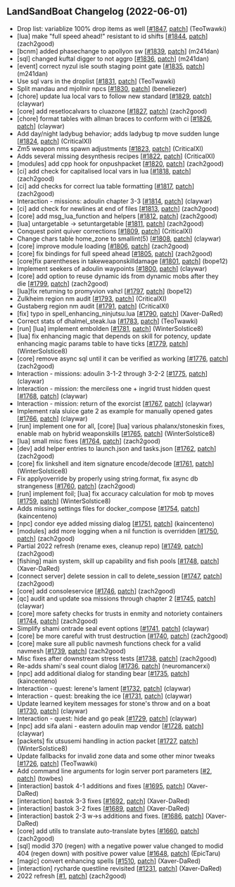 ## LandSandBoat Changelog (2022-06-01)
- Drop list: variablize 100% drop items as well [[#1847](https://github.com/LandSandBoat/server/pull/1847), [patch](https://github.com/LandSandBoat/server/pull/1847.patch)] (TeoTwawki)
- [lua] make "full speed ahead!" resistant to id shifts [[#1844](https://github.com/LandSandBoat/server/pull/1844), [patch](https://github.com/LandSandBoat/server/pull/1844.patch)] (zach2good)
- [bcnm] added phasechange to apollyon sw [[#1839](https://github.com/LandSandBoat/server/pull/1839), [patch](https://github.com/LandSandBoat/server/pull/1839.patch)] (m241dan)
- [sql] changed kuftal digger to not aggro [[#1836](https://github.com/LandSandBoat/server/pull/1836), [patch](https://github.com/LandSandBoat/server/pull/1836.patch)] (m241dan)
- [event] correct nyzul isle south staging point gate [[#1835](https://github.com/LandSandBoat/server/pull/1835), [patch](https://github.com/LandSandBoat/server/pull/1835.patch)] (m241dan)
- Use sql vars in the droplist [[#1831](https://github.com/LandSandBoat/server/pull/1831), [patch](https://github.com/LandSandBoat/server/pull/1831.patch)] (TeoTwawki)
- Split mandau and mjollnir npcs [[#1830](https://github.com/LandSandBoat/server/pull/1830), [patch](https://github.com/LandSandBoat/server/pull/1830.patch)] (beneliezer)
- [chore] update lua local vars to follow new standard [[#1829](https://github.com/LandSandBoat/server/pull/1829), [patch](https://github.com/LandSandBoat/server/pull/1829.patch)] (claywar)
- [core] add resetlocalvars to cluazone [[#1827](https://github.com/LandSandBoat/server/pull/1827), [patch](https://github.com/LandSandBoat/server/pull/1827.patch)] (zach2good)
- [chore] format tables with allman braces to conform with ci [[#1826](https://github.com/LandSandBoat/server/pull/1826), [patch](https://github.com/LandSandBoat/server/pull/1826.patch)] (claywar)
- Add day/night ladybug behavior; adds ladybug tp move sudden lunge [[#1824](https://github.com/LandSandBoat/server/pull/1824), [patch](https://github.com/LandSandBoat/server/pull/1824.patch)] (CriticalXI)
- Zm5 weapon nms spawn adjustments [[#1823](https://github.com/LandSandBoat/server/pull/1823), [patch](https://github.com/LandSandBoat/server/pull/1823.patch)] (CriticalXI)
- Adds several missing desynthesis recipes [[#1822](https://github.com/LandSandBoat/server/pull/1822), [patch](https://github.com/LandSandBoat/server/pull/1822.patch)] (CriticalXI)
- [modules] add cpp hook for onpushpacket [[#1820](https://github.com/LandSandBoat/server/pull/1820), [patch](https://github.com/LandSandBoat/server/pull/1820.patch)] (zach2good)
- [ci] add check for capitalised local vars in lua [[#1818](https://github.com/LandSandBoat/server/pull/1818), [patch](https://github.com/LandSandBoat/server/pull/1818.patch)] (zach2good)
- [ci] add checks for correct lua table formatting [[#1817](https://github.com/LandSandBoat/server/pull/1817), [patch](https://github.com/LandSandBoat/server/pull/1817.patch)] (zach2good)
- Interaction - missions: adoulin chapter 3-3 [[#1814](https://github.com/LandSandBoat/server/pull/1814), [patch](https://github.com/LandSandBoat/server/pull/1814.patch)] (claywar)
- [ci] add check for newlines at end of files [[#1813](https://github.com/LandSandBoat/server/pull/1813), [patch](https://github.com/LandSandBoat/server/pull/1813.patch)] (zach2good)
- [core] add msg_lua_function and helpers [[#1812](https://github.com/LandSandBoat/server/pull/1812), [patch](https://github.com/LandSandBoat/server/pull/1812.patch)] (zach2good)
- [lua] untargetable -> setuntargetable [[#1811](https://github.com/LandSandBoat/server/pull/1811), [patch](https://github.com/LandSandBoat/server/pull/1811.patch)] (zach2good)
- Conquest point quiver corrections [[#1809](https://github.com/LandSandBoat/server/pull/1809), [patch](https://github.com/LandSandBoat/server/pull/1809.patch)] (CriticalXI)
- Change chars table home_zone to smallint(5) [[#1808](https://github.com/LandSandBoat/server/pull/1808), [patch](https://github.com/LandSandBoat/server/pull/1808.patch)] (claywar)
- [core] improve module loading [[#1806](https://github.com/LandSandBoat/server/pull/1806), [patch](https://github.com/LandSandBoat/server/pull/1806.patch)] (zach2good)
- [core] fix bindings for full speed ahead [[#1805](https://github.com/LandSandBoat/server/pull/1805), [patch](https://github.com/LandSandBoat/server/pull/1805.patch)] (zach2good)
- [core]fix parentheses in takeweaponskilldamage [[#1801](https://github.com/LandSandBoat/server/pull/1801), [patch](https://github.com/LandSandBoat/server/pull/1801.patch)] (bope12)
- Implement seekers of adoulin waypoints [[#1800](https://github.com/LandSandBoat/server/pull/1800), [patch](https://github.com/LandSandBoat/server/pull/1800.patch)] (claywar)
- [core] add option to reuse dynamic ids from dynamic mobs after they die [[#1799](https://github.com/LandSandBoat/server/pull/1799), [patch](https://github.com/LandSandBoat/server/pull/1799.patch)] (zach2good)
- [lua]fix returning to promyvion vahzl [[#1797](https://github.com/LandSandBoat/server/pull/1797), [patch](https://github.com/LandSandBoat/server/pull/1797.patch)] (bope12)
- Zulkheim region nm audit [[#1793](https://github.com/LandSandBoat/server/pull/1793), [patch](https://github.com/LandSandBoat/server/pull/1793.patch)] (CriticalXI)
- Gustaberg region nm audit [[#1791](https://github.com/LandSandBoat/server/pull/1791), [patch](https://github.com/LandSandBoat/server/pull/1791.patch)] (CriticalXI)
- [fix] typo in spell_enhancing_ninjutsu.lua [[#1790](https://github.com/LandSandBoat/server/pull/1790), [patch](https://github.com/LandSandBoat/server/pull/1790.patch)] (Xaver-DaRed)
- Correct stats of dhalmel_steak.lua [[#1783](https://github.com/LandSandBoat/server/pull/1783), [patch](https://github.com/LandSandBoat/server/pull/1783.patch)] (TeoTwawki)
- [run] [lua] implement embolden [[#1781](https://github.com/LandSandBoat/server/pull/1781), [patch](https://github.com/LandSandBoat/server/pull/1781.patch)] (WinterSolstice8)
- [lua] fix enhancing magic that depends on skill for potency, update enhancing magic params table to have ticks [[#1779](https://github.com/LandSandBoat/server/pull/1779), [patch](https://github.com/LandSandBoat/server/pull/1779.patch)] (WinterSolstice8)
- [core] remove async sql until it can be verified as working [[#1776](https://github.com/LandSandBoat/server/pull/1776), [patch](https://github.com/LandSandBoat/server/pull/1776.patch)] (zach2good)
- Interaction - missions: adoulin 3-1-2 through 3-2-2 [[#1775](https://github.com/LandSandBoat/server/pull/1775), [patch](https://github.com/LandSandBoat/server/pull/1775.patch)] (claywar)
- Interaction - mission: the merciless one + ingrid trust hidden quest [[#1768](https://github.com/LandSandBoat/server/pull/1768), [patch](https://github.com/LandSandBoat/server/pull/1768.patch)] (claywar)
- Interaction - mission: return of the exorcist [[#1767](https://github.com/LandSandBoat/server/pull/1767), [patch](https://github.com/LandSandBoat/server/pull/1767.patch)] (claywar)
- Implement rala sluice gate 2 as example for manually opened gates [[#1766](https://github.com/LandSandBoat/server/pull/1766), [patch](https://github.com/LandSandBoat/server/pull/1766.patch)] (claywar)
- [run] implement one for all, [core] [lua] various phalanx/stoneskin fixes, enable mab on hybrid weaponskills [[#1765](https://github.com/LandSandBoat/server/pull/1765), [patch](https://github.com/LandSandBoat/server/pull/1765.patch)] (WinterSolstice8)
- [lua] small misc fixes [[#1764](https://github.com/LandSandBoat/server/pull/1764), [patch](https://github.com/LandSandBoat/server/pull/1764.patch)] (zach2good)
- [dev] add helper entries to launch.json and tasks.json [[#1762](https://github.com/LandSandBoat/server/pull/1762), [patch](https://github.com/LandSandBoat/server/pull/1762.patch)] (zach2good)
- [core] fix linkshell and item signature encode/decode [[#1761](https://github.com/LandSandBoat/server/pull/1761), [patch](https://github.com/LandSandBoat/server/pull/1761.patch)] (WinterSolstice8)
- Fix applyoverride by properly using string.format, fix async db strangeness [[#1760](https://github.com/LandSandBoat/server/pull/1760), [patch](https://github.com/LandSandBoat/server/pull/1760.patch)] (zach2good)
- [run] implement foil; [lua] fix accuracy calculation for mob tp moves [[#1759](https://github.com/LandSandBoat/server/pull/1759), [patch](https://github.com/LandSandBoat/server/pull/1759.patch)] (WinterSolstice8)
- Adds missing settings files for docker_compose [[#1754](https://github.com/LandSandBoat/server/pull/1754), [patch](https://github.com/LandSandBoat/server/pull/1754.patch)] (kaincenteno)
- [npc] condor eye added missing dialog [[#1751](https://github.com/LandSandBoat/server/pull/1751), [patch](https://github.com/LandSandBoat/server/pull/1751.patch)] (kaincenteno)
- [modules] add more logging when a nil function is overridden [[#1750](https://github.com/LandSandBoat/server/pull/1750), [patch](https://github.com/LandSandBoat/server/pull/1750.patch)] (zach2good)
- Partial 2022 refresh (rename exes, cleanup repo) [[#1749](https://github.com/LandSandBoat/server/pull/1749), [patch](https://github.com/LandSandBoat/server/pull/1749.patch)] (zach2good)
- [fishing] main system, skill up capability and fish pools [[#1748](https://github.com/LandSandBoat/server/pull/1748), [patch](https://github.com/LandSandBoat/server/pull/1748.patch)] (Xaver-DaRed)
- [connect server] delete session in call to delete_session [[#1747](https://github.com/LandSandBoat/server/pull/1747), [patch](https://github.com/LandSandBoat/server/pull/1747.patch)] (zach2good)
- [core] add consoleservice [[#1746](https://github.com/LandSandBoat/server/pull/1746), [patch](https://github.com/LandSandBoat/server/pull/1746.patch)] (zach2good)
- [qc] audit and update soa missions through chapter 2 [[#1745](https://github.com/LandSandBoat/server/pull/1745), [patch](https://github.com/LandSandBoat/server/pull/1745.patch)] (claywar)
- [core] more safety checks for trusts in enmity and notoriety containers [[#1744](https://github.com/LandSandBoat/server/pull/1744), [patch](https://github.com/LandSandBoat/server/pull/1744.patch)] (zach2good)
- Simplify shami ontrade seal event options [[#1741](https://github.com/LandSandBoat/server/pull/1741), [patch](https://github.com/LandSandBoat/server/pull/1741.patch)] (claywar)
- [core] be more careful with trust destruction [[#1740](https://github.com/LandSandBoat/server/pull/1740), [patch](https://github.com/LandSandBoat/server/pull/1740.patch)] (zach2good)
- [core] make sure all public navmesh functions check for a valid navmesh [[#1739](https://github.com/LandSandBoat/server/pull/1739), [patch](https://github.com/LandSandBoat/server/pull/1739.patch)] (zach2good)
- Misc fixes after downstream stress tests [[#1738](https://github.com/LandSandBoat/server/pull/1738), [patch](https://github.com/LandSandBoat/server/pull/1738.patch)] (zach2good)
- Re-adds shami's seal count dialog [[#1736](https://github.com/LandSandBoat/server/pull/1736), [patch](https://github.com/LandSandBoat/server/pull/1736.patch)] (neuromancerxi)
- [npc] add additional dialog for standing bear [[#1735](https://github.com/LandSandBoat/server/pull/1735), [patch](https://github.com/LandSandBoat/server/pull/1735.patch)] (kaincenteno)
- Interaction - quest: lerene's lament [[#1732](https://github.com/LandSandBoat/server/pull/1732), [patch](https://github.com/LandSandBoat/server/pull/1732.patch)] (claywar)
- Interaction - quest: breaking the ice [[#1731](https://github.com/LandSandBoat/server/pull/1731), [patch](https://github.com/LandSandBoat/server/pull/1731.patch)] (claywar)
- Update learned keyitem messages for stone's throw and on a boat [[#1730](https://github.com/LandSandBoat/server/pull/1730), [patch](https://github.com/LandSandBoat/server/pull/1730.patch)] (claywar)
- Interaction - quest: hide and go peak [[#1729](https://github.com/LandSandBoat/server/pull/1729), [patch](https://github.com/LandSandBoat/server/pull/1729.patch)] (claywar)
- [npc] add sifa alani - eastern adoulin map vendor [[#1728](https://github.com/LandSandBoat/server/pull/1728), [patch](https://github.com/LandSandBoat/server/pull/1728.patch)] (claywar)
- [packets] fix utsusemi handling in action packet [[#1727](https://github.com/LandSandBoat/server/pull/1727), [patch](https://github.com/LandSandBoat/server/pull/1727.patch)] (WinterSolstice8)
- Update fallbacks for invalid zone data and some other minor tweaks [[#1726](https://github.com/LandSandBoat/server/pull/1726), [patch](https://github.com/LandSandBoat/server/pull/1726.patch)] (TeoTwawki)
- Add command line arguments for login server port parameters [[#2](https://github.com/LandSandBoat/xiloader/pull/2), [patch](https://github.com/LandSandBoat/xiloader/pull/2.patch)] (towbes)
- [interaction] bastok 4-1 additions and fixes [[#1695](https://github.com/LandSandBoat/server/pull/1695), [patch](https://github.com/LandSandBoat/server/pull/1695.patch)] (Xaver-DaRed)
- [interaction] bastok 3-3 fixes [[#1692](https://github.com/LandSandBoat/server/pull/1692), [patch](https://github.com/LandSandBoat/server/pull/1692.patch)] (Xaver-DaRed)
- [interaction] bastok 3-2 fixes [[#1689](https://github.com/LandSandBoat/server/pull/1689), [patch](https://github.com/LandSandBoat/server/pull/1689.patch)] (Xaver-DaRed)
- [interaction] bastok 2-3 w->s additions and fixes. [[#1686](https://github.com/LandSandBoat/server/pull/1686), [patch](https://github.com/LandSandBoat/server/pull/1686.patch)] (Xaver-DaRed)
- [core] add utils to translate auto-translate bytes [[#1660](https://github.com/LandSandBoat/server/pull/1660), [patch](https://github.com/LandSandBoat/server/pull/1660.patch)] (zach2good)
- [sql] modid 370 (regen) with a negative power value changed to modid 404 (regen down) with positive power value [[#1648](https://github.com/LandSandBoat/server/pull/1648), [patch](https://github.com/LandSandBoat/server/pull/1648.patch)] (EpicTaru)
- [magic] convert enhancing spells [[#1510](https://github.com/LandSandBoat/server/pull/1510), [patch](https://github.com/LandSandBoat/server/pull/1510.patch)] (Xaver-DaRed)
- [interaction] rycharde questline revisited [[#1231](https://github.com/LandSandBoat/server/pull/1231), [patch](https://github.com/LandSandBoat/server/pull/1231.patch)] (Xaver-DaRed)
- 2022 refresh [[#1](https://github.com/LandSandBoat/xiloader/pull/1), [patch](https://github.com/LandSandBoat/xiloader/pull/1.patch)] (zach2good)
